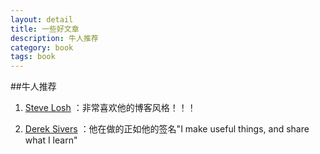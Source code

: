 ```yaml
---
layout: detail
title: 一些好文章
description: 牛人推荐
category: book
tags: book
---
```


##牛人推荐
1. [Steve Losh](http://stevelosh.com/) ：非常喜欢他的博客风格！！！

2. [Derek Sivers](http://sivers.org/) ：他在做的正如他的签名"I make useful things, and share what I learn"




